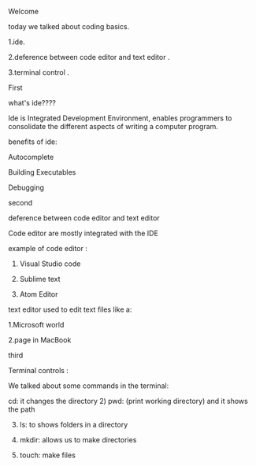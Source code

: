 Welcome

 today we talked about coding basics.

 

1.ide.

2.deference between code editor and text editor .

3.terminal control .

First 

what's ide????

Ide is Integrated Development Environment, enables programmers to consolidate the different aspects of writing a computer program.

benefits of ide:

 

Autocomplete

Building Executables

Debugging

 

 

 

second 

 

deference between code editor and text editor

 

Code editor are mostly integrated with the IDE

example of code editor :

1.  Visual Studio code

2.   Sublime text

3.   Atom Editor

 

 

 

text editor used to edit text files like a:

1.Microsoft world

2.page in MacBook

 

 

 

third 

 

 

Terminal controls :

 

We talked about some commands in the terminal:

 

cd: it changes the directory
2) pwd: (print working directory) and it shows the path

3) ls: to shows folders in a directory

4) mkdir: allows us to make directories

5) touch: make files